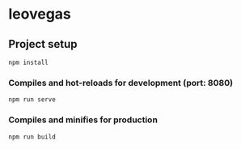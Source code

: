 # leovegas

## Project setup
```
npm install
```

### Compiles and hot-reloads for development (port: 8080)
```
npm run serve
```

### Compiles and minifies for production
```
npm run build
```
